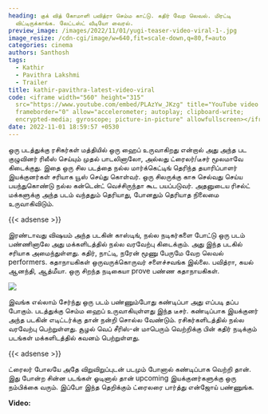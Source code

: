 ```yaml
---
heading: குக் வித் கோமாளி பவித்ரா செம்ம காட்டு. கதிர் வேற லெவல். மிரட்டி
  விட்டிருக்காங்க. லேட்டஸ்ட் வீடியோ வைரல்.
preview_image: /images/2022/11/01/yugi-teaser-video-viral-1-.jpg
image_resize: /cdn-cgi/image/w=640,fit=scale-down,q=80,f=auto
categories: cinema
authors: Santhosh
tags:
  - Kathir
  - Pavithra Lakshmi
  - Trailer
title: kathir-pavithra-latest-video-viral
code: <iframe width="560" height="315"
  src="https://www.youtube.com/embed/PLAzYw_JKzg" title="YouTube video player"
  frameborder="0" allow="accelerometer; autoplay; clipboard-write;
  encrypted-media; gyroscope; picture-in-picture" allowfullscreen></iframe>
date: 2022-11-01 18:59:57 +0530
---
```

ஒரு படத்துக்கு ரசிகர்கள் மத்தியில் ஒரு ஹைப் உருவாகிறது என்றால் அது அந்த பட குழுவினர் ரிலீஸ் செய்யும் முதல் பாடலினாலோ, அல்லது ட்ரைலர்/டீசர் மூலமாவே கிடைக்குது. இதை ஒரு சில படத்தை நல்ல மார்க்கெட்டிங் தெரிந்த தயாரிப்பாளர் இயக்குனர்கள் சரியாக யூஸ் செய்து கொள்வர். ஒரு சிலருக்கு காசு செல்வது செய்ய பயந்துகொண்டு நல்ல கன்டென்ட் வெச்சிருந்தா கூட பயப்படுவர். அதனுடைய ரிசல்ட் மக்களுக்கு அந்த படம் வந்ததும் தெரியாது, போனதும் தெரியாத நிலைமை உருவாகிவிடும். 

{{< adsense >}}

இரண்டாவது விஷயம் அந்த படகின் காஸ்டிங், நல்ல நடிகர்களை போட்டு ஒரு படம் பண்ணினாலே அது மக்களிடத்தில் நல்ல வரவேற்பு கிடைக்கும். அது இந்த படகில் சரியாக அமைந்துள்ளது. கதிர், நாட்டி, நரேன் மூணு பேருமே வேற லெவல் performers. கதாநாயகிகள் ஒருவருக்கொருவர் சளைச்சவங்க இல்லை. பவித்ரா, கயல் ஆனந்தி, ஆத்மீயா. ஒரு சிறந்த நடிகையா prove பண்ண கதாநாயகிகள். 

![](/images/2022/11/01/yugi-teaser-video-viral-2-.jpg)

இவங்க எல்லாம் சேர்ந்து ஒரு படம் பண்ணும்போது கண்டிப்பா அது எப்படி தப்ப போகும். படத்துக்கு செம்ம ஹைப் உருவாகியுள்ளது இந்த டீசர். கண்டிப்பாக இயக்குனர் அந்த படகின் எடிட்டர்க்கு தான் நன்றி சொல்ல வேண்டும். ரசிகர்களிடத்தில் நல்ல வரவேற்பு பெற்றுள்ளது. சூழல் வெப் சீரிஸ்-ன் மாபெரும் வெற்றிக்கு பின் கதிர் நடிக்கும் படங்கள் மக்களிடத்தில் கவனம் பெற்றுள்ளது.

{{< adsense >}}

ட்ரைலர் போலயே அதே விறுவிறுப்புடன் படமும் போனால் கண்டிப்பாக வெற்றி தான். இது போன்ற சின்ன படங்கள் ஓடினால் தான் upcoming இயக்குனர்களுக்கு ஒரு நம்பிக்கை வரும்.  இப்போ இந்த தெறிக்கும் ட்ரைலரை பார்த்து என்ஜோய் பண்ணுங்க.

**V﻿ideo:**